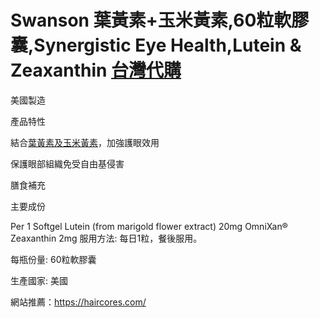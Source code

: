 # Swanson 葉黃素+玉米黃素,60粒軟膠囊,Synergistic Eye Health,Lutein & Zeaxanthin  [台灣代購](https://haircores.com/)


美國製造

產品特性

結合[葉黃素及玉米黃素](https://haircores.com/product/swanson-%e8%91%89%e9%bb%83%e7%b4%a0%e7%8e%89%e7%b1%b3%e9%bb%83%e7%b4%a060%e7%b2%92%e8%bb%9f%e8%86%a0%e5%9b%8asynergistic-eye-healthlutein-zeaxanthin/)，加強護眼效用

保護眼部組織免受自由基侵害

膳食補充

主要成份

Per 1 Softgel
Lutein (from marigold flower extract)
20mg
OmniXan® Zeaxanthin
2mg
服用方法: 每日1粒，餐後服用。

每瓶份量: 60粒軟膠囊

生產國家: 美國

網站推薦：https://haircores.com/
